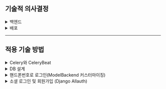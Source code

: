 ## 기술적 의사결정
<details><summary>백엔드</summary>

- Python

- Django-rest-framework


- <details><summary>Celery</summary>
  
  | **특징**           | **Celery**                          | **Scarpy**                                      | **BeautifulSoup+ Requests**              | **AWS Lambda**                             |
  |---------------------|-------------------------------------|------------------------------------------------|------------------------------------------|--------------------------------------------|
  | **설치/설정 복잡성** | 브로커 설정 필요                    | 파이썬 패키지로 간단하게 설치 가능              | 파이썬 내장 라이브러리로 간단하게 사용 가능 | AWS 계정 및 Lambda 함수 설정 필요           |
  | **비동기 처리**      | 지원                                | 제한적 (scarpy-redis 사용)                      | 직접 구현 필요                            | 자동 확장                                   |
  | **주기 작업 관리**   | 지원 (django-celery-beat)           | 지원하지 않음 (스케줄러 별도로 필요)            | cron 작업이나 celery 연동 필요             | 지원 (EventBridge)                          |
  | **확장성**          | 워커 수를 조절하여 확장 가능         | Redis 기반으로 확장 가능                        | 확장성 낮음                               | 작업량에 따라 자동 확장                     |
  | **유지 보수**       | 브로커와 워커 관리 필요              | Scrapy 프로젝트 구조로 통합 관리 용이           | 관리가 간단함                             | 함수 단위로 유지보수 필요                   |
  | **웹사이트 유형**    | 모든 유형                           | 정적 및 일부 동적 웹사이트                      | 정적 웹사이트에 더 적합                   | 모든 유형                                   |
  | **단점**            | 설정이 복잡할 수 있음                | 비동기 처리와 확장성이 제한적임                 | 동적 크롤링과 그 이후의 과정까지 한번에 처리하기 어려움 | 실행 시간 제한(15분) → 작업 병렬처리 필요 |
  
  - 본 프로젝트는 데이터셋 크롤링/api로 받아온 후 챗봇에 데이터를 전달, 챗봇 작업물의 DB저장까지를 비동기로 처리하고 주기적(1일 1회)으로 작업을 하도록 설정하는 것이 중요함
  - 따라서 비동기 처리와 주기 작업 관리에 유리한 도구를 우선으로 고려
  - Celery와 AWS Lambda가 다른 도구들에 비해 우수했는데, AWS Lambda는 15분까지만 실행되므로 작업을 작은 단위로 나눠서 병렬로 처리해줘야 하는 어려움과 도구를 별도로 학습을 한 후 적용해야 한다는 점 때문에 Celery를 선택
  </details>

- PostgreSQL
    - 안정적인 영구 데이터 저장 및 관계형 데이터 모델링
    - 복잡한 데이터 쿼리와 대규모 데이터 처리에 적합
- Redis
    - 빠른 데이터 접근을 위한 캐시로 사용
    - 높은 성능과 Look Aside, Write Through 전략의 구현 용이
    - Celery 브로커로도 사용
- JWT(JSON Web Token)
    - 서버-클라이언트 간 토큰을 사용하는 인증방식으로 웹 뿐 아니라 모바일에서도 사용할 수 있어 확장성이 좋아 선택
- Oauth(Open Authorization)
    - 사용자가 비밀번호를 제공하지 않고도 타사 애플리케이션이 사용자 정보, 프로필 등의 자원에 안전하게 접근할 수 있도록 허용하는 프로토콜로 django allauth를 통해 쉽게 구현할 수 있음
</details>

<details><summary>배포</summary>

- Docker
    - 컨테이너 기반 가상화 플랫폼으로, 애플리케이션을 독립된 환경에서 효율적으로 빌드, 배포 및 실행

</details>

---

## 적용 기술 방법
<details><summary>Celery와 CeleryBeat</summary>

- **비동기 작업 처리 (Celery)**
  - Celery를 사용해 외부 API와 통신하거나 크롤링 작업을 비동기로 처리하여 응답 속도를 최적화하고 서버 부하를 줄임     
  - Redis를 브로커로 사용해 빠르고 안정적인 작업 큐 관리가 가능하도록 설정  

  - 주요 구현 내용
      - 작업 구조: Celery에서 @shared_task로 정의한 작업은 Redis 브로커에 전달되며, Worker가 큐에서 작업을 실행
      - 사용 예시: CNN 사이트에서 크롤링으로 뉴스 데이터를 수집하고 데이터베이스에 저장

        ```python
        @shared_task
        def fetch_and_store_cnn_news():
            categories = Category.objects.all()
            if not categories.exists():
                print("No categories found in the database.")
                return
        
            for category in categories:
                source_category = category.get_source_category(category.name, "CNN")
                if not source_category:
                    print(f"No mapping found for category '{category.name}' in source 'CNN'.")
                    continue
        ```

  - 장점: 확장성 있는 비동기 처리와 오류 로그 관리를 통해 안정적인 대규모 작업 처리 가능


- **주기적인 작업 스케줄링 (Celery Beat)**
  - Celery Beat를 활용해 작업 스케줄링을 구현 
  
  - 주요 구현 내용
    - IntervalSchedule 및 PeriodicTask: IntervalSchedule로 작업 간격을 설정하고, PeriodicTask로 특정 작업을 주기적으로 실행
    - 스케줄링 예시: 하루에 한 번 fetch_and_store_news 작업을 실행하여 최신 데이터를 수집
    
        ```python
        def setup_periodic_tasks():
            try:
                schedule = IntervalSchedule.objects.get(every=1, period=IntervalSchedule.DAYS)
            except IntervalSchedule.MultipleObjectsReturned:
                schedules = IntervalSchedule.objects.filter(every=1, period=IntervalSchedule.DAYS)
                schedule = schedules.first()
                schedules.exclude(id=schedule.id).delete()
            except IntervalSchedule.DoesNotExist:
                schedule = IntervalSchedule.objects.create(every=1, period=IntervalSchedule.DAYS)
        
            PeriodicTask.objects.update_or_create(
                name='Fetch and Store CNN News Daily',
                defaults={
                    'interval': schedule,
                    'task': 'materials.tasks.fetch_and_store_cnn_news',
                    'args': '[]',
                    'kwargs': '{}',
                    'enabled': True,
                },
            )
        ```

</details>



<details><summary>DB 설계</summary>

- 데이터 저장소 구성
    - PostgreSQL과 Redis를 조합하여 영구 저장소와 캐시로 데이터 저장 및 조회를 효율적으로 처리

- 캐시 읽기 전략: Look Aside
    - Redis가 다운되더라도 서비스는 PostgreSQL을 통해 정상적으로 동작하므로 서비스 안정성이 뛰어남
    - 동작 방식
        - 사용자가 데이터를 요청하면 먼저 Redis에서 데이터를 확인
        - Redis에 데이터가 없을 경우 PostgreSQL에서 데이터를 조회
        - 조회된 데이터를 Redis에 저장하여 이후 요청 시 빠르게 제공
- 캐시 쓰기 전략: Write Through
    - Write Through 전략을 사용하여 캐시와 데이터베이스 간 항상 동기화된 상태를 유지
    - 동작 방식
        - 뉴스 기사가 크롤링 또는 API를 통해 수집 후 가공되면 Redis와 PostgreSQL에 동시에 저장
        - 데이터 저장 시 추가적인 동기화 로직이 필요 없으며, 실시간 요청 처리 속도가 빠름

- 데이터 저장 및 조회 흐름
    - 데이터 저장
        - 챗봇이 가공한 뉴스 데이터를 Redis와 PostgreSQL에 동시 저장

    - 데이터 조회
        - 사용자가 데이터를 요청하면 먼저 Redis에서 조건에 맞는 데이터를 찾음
        - Redis에서 데이터를 찾을 수 없는 경우 PostgreSQL에서 데이터를 조회하고, 해당 데이터를 Redis에 캐싱하여 다음 요청 시 빠른 응답 제공


</details>

<details><summary>핸드폰번호로 로그인(ModelBackend 커스터마이징)</summary>

- 핸드폰 번호와 비밀번호로 로그인할 수 있도록 Django의 ModelBackend를 커스터마이징하여 구현
- 사용자는 username 필드에 ID 대신 핸드폰 번호를 입력해 로그인할 수 있음 
- 이후 이메일이나 소셜아이디로 로그인 등으로 확장하기에도 용이
- 주요 구현 내용
    - ModelBackend 커스터마이징
    - backends.py에 UsernameOrPhoneBackend를 정의하여 핸드폰 번호 기반 인증을 허용

        ```python
        from django.contrib.auth.backends import ModelBackend
        from django.contrib.auth import get_user_model

        User = get_user_model()

        class UsernameOrPhoneBackend(ModelBackend):
            def authenticate(self, request, username=None, password=None, **kwargs):
                if username is None or password is None:
                    return None

                try:
                    user = User.objects.get(username=username)
                except User.DoesNotExist:
                    try:
                        user = User.objects.get(phone_number=username)
                    except User.DoesNotExist:
                        return None

                if user.check_password(password) and self.user_can_authenticate(user):
                    return user
                return None
        ```
    - views.py에서 Django의 authenticate 메서드를 호출하면 커스텀 백엔드가 실행됨
    
</details>

<details><summary>소셜 로그인 및 회원가입 (Django Allauth)</summary>

- Django Allauth를 활용해 **카카오톡**과 **디스코드** 소셜 로그인을 구현
    - 카카오톡: 전국민이 이용하는 플랫폼
    - 디스코드: 봇을 이용한 자동화, 구조화된 채널 관리 등으로 학습에 자주 사용되며 멀티미디어 자료를 공유할 수 있고 커뮤니티가 활성화되어 확장성이 좋은 플랫폼
- 사용자가 여러 소셜 계정을 가질 수 있도록 유연한 데이터 모델링과 중복 계정 확인 기능
- 주요 구현 내용
    - urlpatterns에 Allauth URL을 등록해 소셜 로그인 및 회원가입을 지원
    - CustomSocialAccount 모델: 한 명의 사용자가 여러 소셜 계정을 가질 수 있도록 설계(provider와 uid를 조합해 고유값으로 설정)
    
        ```python
        class CustomSocialAccount(models.Model):  
        user = models.ForeignKey(
            User,
            on_delete=models.CASCADE,
            related_name="custom_social_accounts"
        )
        provider = models.CharField(max_length=50)
        uid = models.CharField(max_length=255, unique=False)
        created_at = models.DateTimeField(auto_now_add=True)
        updated_at = models.DateTimeField(auto_now=True)

        class Meta:
            unique_together = ('provider', 'uid')

        def __str__(self):
            return f"{self.provider} - {self.user.username}"
        ```
    
    - 중복 계정 처리: 동일한 이메일/핸드폰 번호를 사용하는 계정이 있으면 기존 계정과 소셜 계정을 연동하거나 새 계정을 생성하도록 선택 가능

</details>
